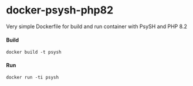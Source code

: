 # docker-psysh-php82
Very simple Dockerfile for build and run container with PsySH and PHP 8.2


####  Build

```terminal
docker build -t psysh
```

#### Run

```terminal
docker run -ti psysh
```
